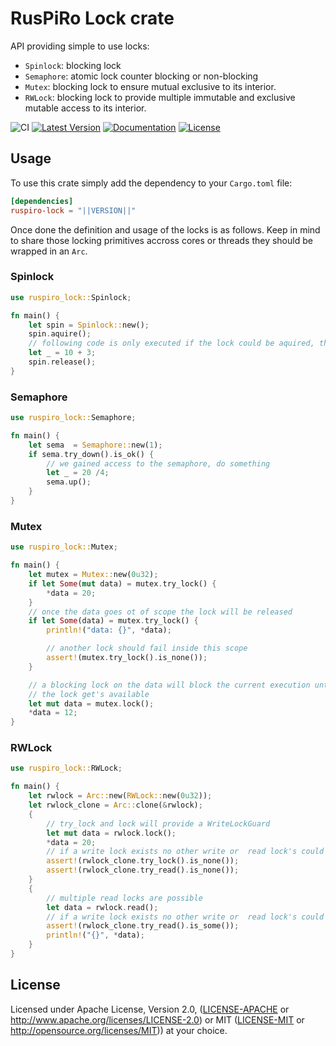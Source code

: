 # RusPiRo Lock crate

API providing simple to use locks:

- `Spinlock`: blocking lock
- `Semaphore`: atomic lock counter blocking or non-blocking
- `Mutex`: blocking lock to ensure mutual exclusive to its interior.
- `RWLock`: blocking lock to provide multiple immutable and exclusive mutable access to its interior.

![CI](https://github.com/RusPiRo/ruspiro-lock/workflows/CI/badge.svg?branch=development)
[![Latest Version](https://img.shields.io/crates/v/ruspiro-lock.svg)](https://crates.io/crates/ruspiro-lock)
[![Documentation](https://docs.rs/ruspiro-lock/badge.svg)](https://docs.rs/ruspiro-lock)
[![License](https://img.shields.io/crates/l/ruspiro-lock.svg)](https://github.com/RusPiRo/ruspiro-lock#license)

## Usage

To use this crate simply add the dependency to your ``Cargo.toml`` file:

```toml
[dependencies]
ruspiro-lock = "||VERSION||"
```

Once done the definition and usage of the locks is as follows. Keep in mind to share those locking primitives accross cores or threads they should be wrapped in an ``Arc``.

### Spinlock

```rust
use ruspiro_lock::Spinlock;

fn main() {
    let spin = Spinlock::new();
    spin.aquire();
    // following code is only executed if the lock could be aquired, the executing core pause till then
    let _ = 10 + 3;
    spin.release();
}
```

### Semaphore

```rust
use ruspiro_lock::Semaphore;

fn main() {
    let sema  = Semaphore::new(1);
    if sema.try_down().is_ok() {
        // we gained access to the semaphore, do something
        let _ = 20 /4;
        sema.up();
    }
}
```

### Mutex

```rust
use ruspiro_lock::Mutex;

fn main() {
    let mutex = Mutex::new(0u32);
    if let Some(mut data) = mutex.try_lock() {
        *data = 20;
    }
    // once the data goes ot of scope the lock will be released
    if let Some(data) = mutex.try_lock() {
        println!("data: {}", *data);

        // another lock should fail inside this scope
        assert!(mutex.try_lock().is_none());
    }

    // a blocking lock on the data will block the current execution until 
    // the lock get's available
    let mut data = mutex.lock();
    *data = 12;
}
```

### RWLock

```rust
use ruspiro_lock::RWLock;

fn main() {
    let rwlock = Arc::new(RWLock::new(0u32));
    let rwlock_clone = Arc::clone(&rwlock);
    {
        // try_lock and lock will provide a WriteLockGuard
        let mut data = rwlock.lock();
        *data = 20;
        // if a write lock exists no other write or  read lock's could be aquired
        assert!(rwlock_clone.try_lock().is_none());
        assert!(rwlock_clone.try_read().is_none());
    }
    {
        // multiple read locks are possible
        let data = rwlock.read();
        // if a write lock exists no other write or  read lock's could be aquired
        assert!(rwlock_clone.try_read().is_some());
        println!("{}", *data);
    }
}
```

## License

Licensed under Apache License, Version 2.0, ([LICENSE-APACHE](LICENSE-APACHE) or http://www.apache.org/licenses/LICENSE-2.0) or MIT ([LICENSE-MIT](LICENSE-MIT) or http://opensource.org/licenses/MIT)) at your choice.
